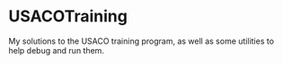# USACOTraining
My solutions to the USACO training program, as well as some utilities to help debug and run them.

